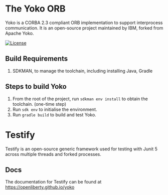 # The Yoko ORB
Yoko is a CORBA 2.3 compliant ORB implementation to support interprocess communication.
It is an open-source project maintained by IBM, forked from Apache Yoko.

[![License](https://img.shields.io/badge/License-Apache%202.0-blue.svg)](https://opensource.org/licenses/Apache-2.0)

## Build Requirements

1. SDKMAN, to manage the toolchain, including installing Java, Gradle

## Steps to build Yoko

1. From the root of the project, run `sdkman env install` to obtain the toolchain. (one-time step)
1. Run `sdk env` to initialise the environment.
1. Run `gradle build` to build and test Yoko.

# Testify

Testify is an open-source generic framework used for testing with Junit 5 across multiple threads and forked processes. 

## Docs

The documentation for Testify can be found at https://openliberty.github.io/yoko 
